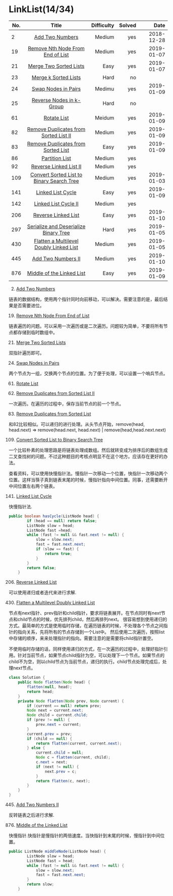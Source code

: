 # LinkList(14/34)
No.|Title|Difficulty|Solved|Date
--|:--:|--:|--:|--:|
2|[Add Two Numbers](https://leetcode.com/problems/add-two-numbers/)|Medium|yes|2018-12-28
19|[Remove Nth Node From End of List](https://leetcode.com/problems/remove-nth-node-from-end-of-list/)|Medium|yes|2019-01-07
21|[Merge Two Sorted Lists](https://leetcode.com/problems/merge-two-sorted-lists/)|Easy|yes|2019-01-07
23|[Merge k Sorted Lists](https://leetcode.com/problems/merge-k-sorted-lists/)|Hard|no|
24|[Swap Nodes in Pairs](https://leetcode.com/problems/swap-nodes-in-pairs/)|Medimu|yes|2019-01-09
25|[Reverse Nodes in k-Group](https://leetcode.com/problems/reverse-nodes-in-k-group/)|Hard|no|
61|[Rotate List](https://leetcode.com/problems/rotate-list/)|Meidum|yes|2019-01-09
82|[Remove Duplicates from Sorted List II](https://leetcode.com/problems/remove-duplicates-from-sorted-list-ii/)|Medium|yes|2019-01-09
83|[Remove Duplicates from Sorted List](https://leetcode.com/problems/remove-duplicates-from-sorted-list/)|Easy|yes|2019-01-09
86|[Partition List](https://leetcode.com/problems/partition-list/)|Medium|yes|
92|[Reverse Linked List II](https://leetcode.com/problems/reverse-linked-list-ii/)|Medium|yes|
109|[Convert Sorted List to Binary Search Tree](https://leetcode.com/problems/convert-sorted-list-to-binary-search-tree/)|Medium|yes|2019-01-03
141|[Linked List Cycle](https://leetcode.com/problems/linked-list-cycle/)|Easy|yes|2019-01-09
142|[Linked List Cycle II](https://leetcode.com/problems/linked-list-cycle-ii/)|Medium|yes
206|[Reverse Linked List](https://leetcode.com/problems/reverse-linked-list/)|Easy|yes|2019-01-10
297|[Serialize and Deserialize Binary Tree](https://leetcode.com/problems/serialize-and-deserialize-binary-tree/)|Hard|yes|2019-01-05
430|[Flatten a Multilevel Doubly Linked List](https://leetcode.com/problems/flatten-a-multilevel-doubly-linked-list/)|Medium|yes|2019-01-05
445|[Add Two Numbers II](https://leetcode.com/problems/add-two-numbers-ii/)|Medium|yes|2019-01-10
876|[Middle of the Linked List](https://leetcode.com/problems/middle-of-the-linked-list/)|Easy|yes|2019-01-09

2. [Add Two Numbers](https://leetcode.com/problems/add-two-numbers/)

链表的数据结构，使用两个指针同时向前移动，可以解决。需要注意的是，最后结果是否需要进位。

19. [Remove Nth Node From End of List](https://leetcode.com/problems/remove-nth-node-from-end-of-list/)

链表遍历的问题。可以采用一次遍历或是二次遍历。问题较为简单，不要将所有节点都存储到临时数组中。

21. [Merge Two Sorted Lists](https://leetcode.com/problems/merge-two-sorted-lists/)

双指针遍历即可。

24. [Swap Nodes in Pairs](https://leetcode.com/problems/swap-nodes-in-pairs/)

两个节点为一组，交换两个节点的位置。为了便于处理，可以设置一个哨兵节点。

61. [Rotate List](https://leetcode.com/problems/rotate-list/)

82. [Remove Duplicates from Sorted List II](https://leetcode.com/problems/remove-duplicates-from-sorted-list-ii/)

一次遍历。在遍历的过程中，保存当前节点的前一个节点。

83. [Remove Duplicates from Sorted List](https://leetcode.com/problems/remove-duplicates-from-sorted-list/)

和82比较相似。可以递归的进行处理。从头节点开始，remove(head, head.next) => remove(head.next, head.next) | remove(head,head.next.next)

109. [Convert Sorted List to Binary Search Tree](https://leetcode.com/problems/convert-sorted-list-to-binary-search-tree/)

一个比较朴素的处理思路是将链表处理成数组。然后就转变成为排序后的数组生成二叉查找树的问题。不过这种题目的考核点明显不在这个地方。应该存在更好的办法。

查看资料，可以使用快慢指针法。慢指针一次移动一个位置，快指针一次移动两个位置。这样当筷子真到链表末尾的时候，慢指针指向中间位置。同事，还需要断开中间位置左右两个链表。


141. [Linked List Cycle](https://leetcode.com/problems/linked-list-cycle/)

快慢指针法.

```java
public boolean hasCycle(ListNode head) {
        if (head == null) return false;
        ListNode slow = head;
        ListNode fast =head;
        while (fast != null && fast.next != null) {
            slow = slow.next;
            fast = fast.next.next;
            if (slow == fast) {
                return true;
            }
        }
        return false;
    }
```

206. [Reverse Linked List](https://leetcode.com/problems/reverse-linked-list/)

可以使用递归或者迭代来进行求解.

430. [Flatten a Multilevel Doubly Linked List](https://leetcode.com/problems/flatten-a-multilevel-doubly-linked-list/)

节点有next指针、prev指针和child指针，要求将链表展开。在节点同时有next节点和child节点的时候，优先排列child，然后再排列next。
很容易想到使用递归的方式。最简单的方式是使用临时存储，在遍历链表的时候，不处理各个节点之间指针的指向关系，先将所有的节点存储到一个List中。
然后使用二次遍历，按照list中存储的顺序，来来处理指针的指向。需要注意的是需要将child指针置空。

不使用临时存储的话，同样使用递归的方式，在一次遍历的过程中，处理好指针引用。针对当前节点，如果节点child指针为空，可以处理下一个节点。如果节点的child不为空，则以child节点为当前节点，递归的执行。child节点处理完成后，处理next节点。
```java
class Solution {
    public Node flatten(Node head) {
        flatten(null, head);
        return head;
    }
    private Node flatten(Node prev, Node current) {
        if (current == null) return prev;
        Node next = current.next;
        Node child = current.child;
        if (prev != null) {
            prev.next = current;
        }
        current.prev = prev;
        if (child == null) {
            return flatten(current, current.next);
        } else {
            current.child = null;
            Node c = flatten(current, child);
            c.next = next;
            if (next != null) {
                next.prev = c;
            }
            return flatten(c, next);
        }
    }
}
```

445. [Add Two Numbers II](https://leetcode.com/problems/add-two-numbers-ii/)

反转链表之后进行求解.

876. [Middle of the Linked List](https://leetcode.com/problems/middle-of-the-linked-list/)

快慢指针.快指针是慢指针的两倍速度。当快指针到末尾的时候，慢指针到中间位置。

```java
public ListNode middleNode(ListNode head) {
        ListNode slow = head;
        ListNode fast = head;
        while (fast != null && fast.next != null) {
            slow = slow.next;
            fast = fast.next.next;
        }
        return slow;   
    }
```    

